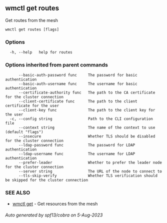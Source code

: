 ## wmctl get routes

Get routes from the mesh

```
wmctl get routes [flags]
```

### Options

```
  -h, --help   help for routes
```

### Options inherited from parent commands

```
      --basic-auth-password func     The password for basic authentication
      --basic-auth-username func     The username for basic authentication
      --certificate-authority func   The path to the CA certificate for the cluster connection
      --client-certificate func      The path to the client certificate for the user
      --client-key func              The path to the client key for the user
  -c, --config string                Path to the CLI configuration file
      --context string               The name of the context to use (default "flags")
      --insecure                     Whether TLS should be disabled for the cluster connection
      --ldap-password func           The password for LDAP authentication
      --ldap-username func           The username for LDAP authentication
      --prefer-leader                Whether to prefer the leader node for the cluster connection
      --server string                The URL of the node to connect to
      --tls-skip-verify              Whether TLS verification should be skipped for the cluster connection
```

### SEE ALSO

* [wmctl get](wmctl_get.md)	 - Get resources from the mesh

###### Auto generated by spf13/cobra on 5-Aug-2023
